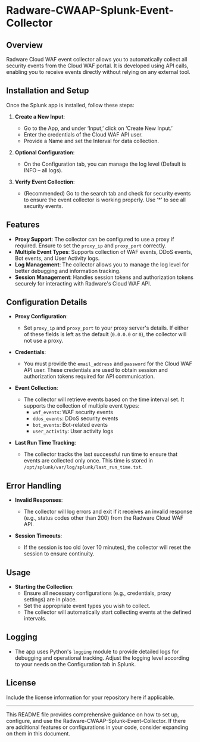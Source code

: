# Radware-CWAAP-Splunk-Event-Collector

## Overview

Radware Cloud WAF event collector allows you to automatically collect all security events from the Cloud WAF portal. It is developed using API calls, enabling you to receive events directly without relying on any external tool.

## Installation and Setup

Once the Splunk app is installed, follow these steps:

1. **Create a New Input**:
   - Go to the App, and under ‘Input,’ click on ‘Create New Input.’
   - Enter the credentials of the Cloud WAF API user.
   - Provide a Name and set the Interval for data collection.

2. **Optional Configuration**:
   - On the Configuration tab, you can manage the log level (Default is INFO – all logs).

3. **Verify Event Collection**:
   - (Recommended) Go to the search tab and check for security events to ensure the event collector is working properly. Use ‘*’ to see all security events.

## Features

- **Proxy Support**: The collector can be configured to use a proxy if required. Ensure to set the `proxy_ip` and `proxy_port` correctly.
- **Multiple Event Types**: Supports collection of WAF events, DDoS events, Bot events, and User Activity logs.
- **Log Management**: The collector allows you to manage the log level for better debugging and information tracking.
- **Session Management**: Handles session tokens and authorization tokens securely for interacting with Radware's Cloud WAF API.

## Configuration Details

- **Proxy Configuration**:
  - Set `proxy_ip` and `proxy_port` to your proxy server's details. If either of these fields is left as the default (`0.0.0.0` or `0`), the collector will not use a proxy.
  
- **Credentials**:
  - You must provide the `email_address` and `password` for the Cloud WAF API user. These credentials are used to obtain session and authorization tokens required for API communication.

- **Event Collection**:
  - The collector will retrieve events based on the time interval set. It supports the collection of multiple event types:
    - `waf_events`: WAF security events
    - `ddos_events`: DDoS security events
    - `bot_events`: Bot-related events
    - `user_activity`: User activity logs
  
- **Last Run Time Tracking**:
  - The collector tracks the last successful run time to ensure that events are collected only once. This time is stored in `/opt/splunk/var/log/splunk/last_run_time.txt`.

## Error Handling

- **Invalid Responses**:
  - The collector will log errors and exit if it receives an invalid response (e.g., status codes other than 200) from the Radware Cloud WAF API.

- **Session Timeouts**:
  - If the session is too old (over 10 minutes), the collector will reset the session to ensure continuity.

## Usage

- **Starting the Collection**:
  - Ensure all necessary configurations (e.g., credentials, proxy settings) are in place.
  - Set the appropriate event types you wish to collect.
  - The collector will automatically start collecting events at the defined intervals.

## Logging

- The app uses Python's `logging` module to provide detailed logs for debugging and operational tracking. Adjust the logging level according to your needs on the Configuration tab in Splunk.

## License

Include the license information for your repository here if applicable.

---

This README file provides comprehensive guidance on how to set up, configure, and use the Radware-CWAAP-Splunk-Event-Collector. If there are additional features or configurations in your code, consider expanding on them in this document.

